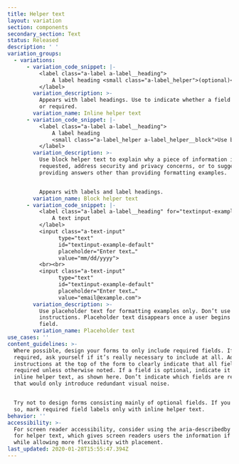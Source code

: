```yaml
---
title: Helper text
layout: variation
section: components
secondary_section: Text
status: Released
description: ' '
variation_groups:
  - variations:
      - variation_code_snippet: |-
          <label class="a-label a-label__heading">
              A label heading <small class="a-label_helper">(optional)</small>
          </label>
        variation_description: >-
          Appears with label headings. Use to indicate whether a field is optional
          or required.
        variation_name: Inline helper text
      - variation_code_snippet: |-
          <label class="a-label a-label__heading">
              A label heading
              <small class="a-label_helper a-label_helper__block">Use block helper text for instructions</small>
          </label>
        variation_description: >-
          Use block helper text to explain why a piece of information is being
          requested, address security and privacy concerns, or to suggest ways of
          providing answers other than providing formatting examples.


          Appears with labels and label headings.
        variation_name: Block helper text
      - variation_code_snippet: |-
          <label class="a-label a-label__heading" for="textinput-example-default">
              A text input
          </label>
          <input class="a-text-input"
                type="text"
                id="textinput-example-default"
                placeholder="Enter text…"
                value="mm/dd/yyyy">
          <br><br>
          <input class="a-text-input"
                type="text"
                id="textinput-example-default"
                placeholder="Enter text…"
                value="email@example.com">
        variation_description: >-
          Use placeholder text for formatting examples only. Don’t use for
          instructions. Placeholder text disappears once a user begins typing in the
          field.
        variation_name: Placeholder text
use_cases: ''
content_guidelines: >-
  Where possible, design your forms to only include required fields. If it’s not
  required, ask yourself if it’s really necessary to include at all. Add
  instructions at the top of the form to clearly indicate that all fields are
  required unless otherwise noted. If a field is optional, indicate it with
  inline helper text, as shown here. Don’t indicate which fields are required;
  that would only introduce redundant visual noise.


  Try not to design forms consisting mainly of optional fields. If you must do
  so, mark required field labels only with inline helper text.
behavior: ''
accessibility: >-
  For screen reader accessibility, consider using the aria-describedby attribute
  for helper text, which gives screen readers users the information if they need
  while allowing more flexibility with placement.
last_updated: 2020-01-28T15:55:47.394Z
---
```

